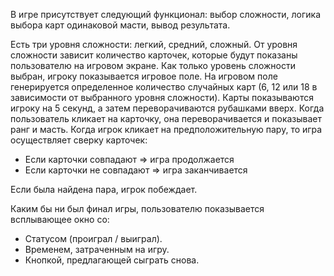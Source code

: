 В игре присутствует следующий функционал: выбор сложности, логика выбора карт одинаковой масти, вывод результата.

Есть три уровня сложности: легкий, средний, сложный. От уровня сложности зависит количество карточек, которые будут показаны пользователю на игровом экране.
Как только уровень сложности выбран, игроку показывается игровое поле.
На игровом поле генерируется определенное количество случайных карт (6, 12 или 18 в зависимости от выбранного уровня сложности).
Карты показываются игроку на 5 секунд, а затем переворачиваются рубашками вверх.
Когда пользователь кликает на карточку, она переворачивается и показывает ранг и масть.
Когда игрок кликает на предположительную пару, то игра осуществляет сверку карточек:

-   Если карточки совпадают ⇒ игра продолжается
-   Если карточки не совпадают ⇒ игра заканчивается

Если была найдена пара, игрок побеждает.

Каким бы ни был финал игры, пользователю показывается всплывающее окно со:

-   Статусом (проиграл / выиграл).
-   Временем, затраченным на игру.
-   Кнопкой, предлагающей сыграть снова.
